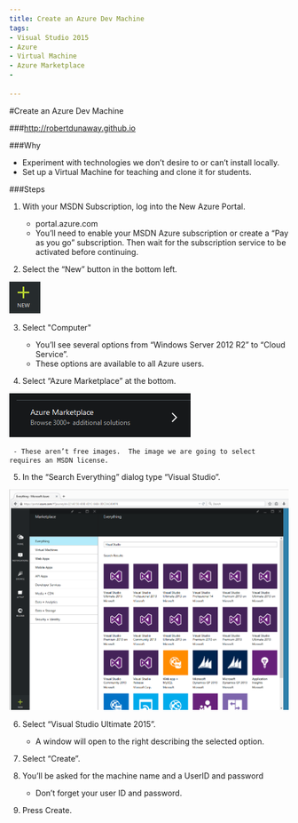 ```yaml
---
title: Create an Azure Dev Machine
tags:
- Visual Studio 2015
- Azure
- Virtual Machine
- Azure Marketplace
- 

---
```



#Create an Azure Dev Machine

###http://robertdunaway.github.io

###Why
- Experiment with technologies we don’t desire to or can’t install locally.
- Set up a Virtual Machine for teaching and clone it for students.

###Steps

 1. With your MSDN Subscription, log into the New Azure Portal.

     - portal.azure.com
     - You’ll need to enable your MSDN Azure subscription or create a “Pay as you go” subscription.  Then wait for the subscription service to be activated before continuing.

 2. Select the “New” button in the bottom left.

  ![enter image description here](https://github.com/robertdunaway/blogs/blob/master/2015-04%20Create%20Azure%20Dev%20Machine/1.png?raw=true)

 3. Select "Computer"

     - You’ll see several options from “Windows Server 2012 R2” to “Cloud Service”.
     - These options are available to all Azure users.

 4. Select “Azure Marketplace” at the bottom.

  ![enter image description here](https://github.com/robertdunaway/blogs/blob/master/2015-04%20Create%20Azure%20Dev%20Machine/2.png?raw=true)

     - These aren’t free images.  The image we are going to select requires an MSDN license.

 5. In the “Search Everything” dialog type “Visual Studio”.

  ![enter image description here](https://github.com/robertdunaway/blogs/blob/master/2015-04%20Create%20Azure%20Dev%20Machine/3.png?raw=true)

 6. Select “Visual Studio Ultimate 2015”.

     - A window will open to the right describing the selected option.

 7. Select “Create”.
 8. You’ll be asked for the machine name and a UserID and password

     - Don’t forget your user ID and password.

 9. Press Create.




